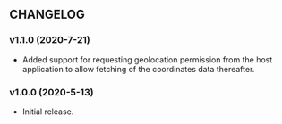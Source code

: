 ## CHANGELOG

### v1.1.0 (2020-7-21)

- Added support for requesting geolocation permission from the host application to allow fetching of the coordinates data thereafter.

### v1.0.0 (2020-5-13)

- Initial release.
